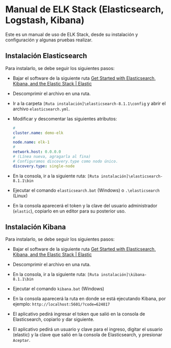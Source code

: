 # Manual de ELK Stack (Elasticsearch, Logstash, Kibana)

Este es un manual de uso de ELK Stack, desde su instalación y configuración y algunas pruebas realizar.

## Instalación Elasticsearch

Para instalarlo, se debe seguir los siguientes pasos:

- Bajar el software de la siguiente ruta [Get Started with Elasticsearch, Kibana, and the Elastic Stack | Elastic](https://www.elastic.co/es/start)
* Descomprimir el archivo en una ruta.

* Ir a la carpeta `[Ruta instalación]\elasticsearch-8.1.1\config` y abrir el archivo `elasticsearch.yml`.

* Modificar y descomentar las siguientes atributos: 
  
  ```yaml
  #
  cluster.name: demo-elk
  #
  node.name: elk-1
  #
  network.host: 0.0.0.0
  # (Línea nueva, agragarla al fina)
  # Configuramos discovery.type como nodo único.
  discovery.type: single-node
  ```

* En la consola, ir a la siguiente ruta: `[Ruta instalación]\elasticsearch-8.1.1\bin`

* Ejecutar el comando `elasticsearch.bat` (Windows) o `.\elasticsearch` (Linux)

* En la consola aparecerá el token y la clave del usuario administrador (`elastic`), copiarlo en un editor para su posterior uso.

## 

## Instalación Kibana

Para instalarlo, se debe seguir los siguientes pasos:

- Bajar el software de la siguiente ruta [Get Started with Elasticsearch, Kibana, and the Elastic Stack | Elastic](https://www.elastic.co/es/start)

- Descomprimir el archivo en una ruta.

- En la consola, ir a la siguiente ruta: `[Ruta instalación]\kibana-8.1.1\bin`

- Ejecutar el comando `kibana.bat` (Windows) 

- En la consola aparecerá la ruta en donde se está ejecutando Kibana, por ejemplo: `http://localhost:5601/?code=624817` 

- El aplicativo pedirá ingresar el token que salió en la consola de Elasticsearch, copiarlo y dar siguiente.

- El aplicativo pedirá un usuario y clave para el ingreso, digitar el usuario (elastic) y la clave que salió en la consola de Elasticsearch, y presionar `Aceptar`.

